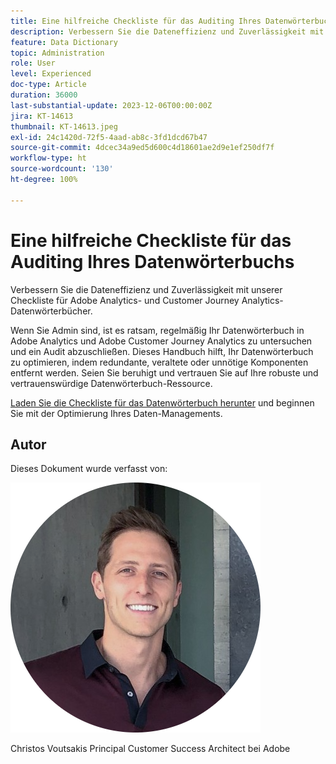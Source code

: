 ```yaml
---
title: Eine hilfreiche Checkliste für das Auditing Ihres Datenwörterbuchs
description: Verbessern Sie die Dateneffizienz und Zuverlässigkeit mit unserer Checkliste für Adobe Analytics- und Customer Journey Analytics-Datenwörterbücher.
feature: Data Dictionary
topic: Administration
role: User
level: Experienced
doc-type: Article
duration: 36000
last-substantial-update: 2023-12-06T00:00:00Z
jira: KT-14613
thumbnail: KT-14613.jpeg
exl-id: 24c1420d-72f5-4aad-ab8c-3fd1dcd67b47
source-git-commit: 4dcec34a9ed5d600c4d18601ae2d9e1ef250df7f
workflow-type: ht
source-wordcount: '130'
ht-degree: 100%

---
```


# Eine hilfreiche Checkliste für das Auditing Ihres Datenwörterbuchs

Verbessern Sie die Dateneffizienz und Zuverlässigkeit mit unserer Checkliste für Adobe Analytics- und Customer Journey Analytics-Datenwörterbücher.

Wenn Sie Admin sind, ist es ratsam, regelmäßig Ihr Datenwörterbuch in Adobe Analytics und Adobe Customer Journey Analytics zu untersuchen und ein Audit abzuschließen. Dieses Handbuch hilft, Ihr Datenwörterbuch zu optimieren, indem redundante, veraltete oder unnötige Komponenten entfernt werden. Seien Sie beruhigt und vertrauen Sie auf Ihre robuste und vertrauenswürdige Datenwörterbuch-Ressource.

[Laden Sie die Checkliste für das Datenwörterbuch herunter](https://www.adobe.com/content/dam/www/us/en/digital-experience/in-product/images/Adobe_Analytics_Data_Dictionary_Checklist.pdf) und beginnen Sie mit der Optimierung Ihres Daten-Managements.

## Autor

Dieses Dokument wurde verfasst von:

![Christos Voutsakis](assets/christos-headshot.png)

Christos Voutsakis
Principal Customer Success Architect bei Adobe
